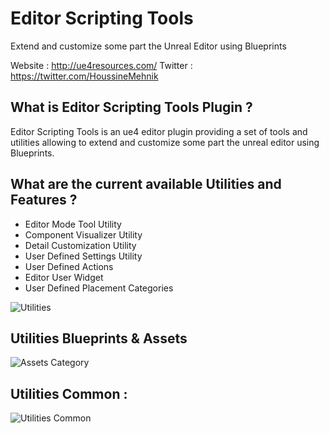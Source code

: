 # Editor Scripting Tools
 Extend and customize some part the Unreal Editor using Blueprints


Website : http://ue4resources.com/ 
Twitter : https://twitter.com/HoussineMehnik

## What is Editor Scripting Tools Plugin ?

Editor Scripting Tools is an ue4 editor plugin providing a set of tools and utilities allowing to extend and customize some part the unreal editor using Blueprints.

## What are the current available Utilities and Features ?

- Editor Mode Tool Utility
- Component Visualizer Utility
- Detail Customization Utility
- User Defined Settings Utility
- User Defined Actions
- Editor User Widget
- User Defined Placement Categories

![Utilities](https://raw.githubusercontent.com/mhousse1247/UE4-EditorScriptingTools/main/Doc/EST_Plugin.png)

## Utilities Blueprints & Assets

![Assets Category](https://raw.githubusercontent.com/mhousse1247/UE4-EditorScriptingTools/main/Doc/EST_Assets.png)

## Utilities Common :

![Utilities Common](https://raw.githubusercontent.com/mhousse1247/UE4-EditorScriptingTools/main/Doc/EST_Common.png)
       
